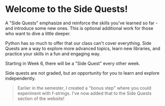 # Welcome to the Side Quests!

A "Side Quests" emphasize and reinforce the skills you've learned so far - and introduce some new ones. This is optional additional work for those who want to dive a little deeper. 

Python has so much to offer that our class can't cover everything. Side Quests are a way to explore more advanced topics, learn new libraries, and practice your skills in a fun and engaging way.

Starting in Week 6, there will be a "Side Quest" every other week.

Side quests are not graded, but an opportunity for you to learn and explore independently. 

> Earlier in the semester, I created a "bonus step" where you could experiment with f-strings. I've now added that to the Side Quests section of the website!
